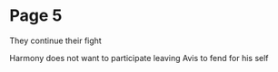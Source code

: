 # Page 5
They continue their fight

Harmony does not want to participate leaving Avis to fend for his self
